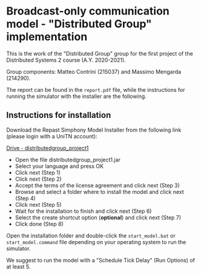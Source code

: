 # Broadcast-only communication model - "Distributed Group" implementation

This is the work of the "Distributed Group" group for the first project of the Distributed Systems 2 course (A.Y. 2020-2021).

Group components: Matteo Contrini (215037) and Massimo Mengarda (214290).

The report can be found in the `report.pdf` file, while the instructions for running the simulator with the installer are the following.

## Instructions for installation

Download the Repast Simphony Model Installer from the following link (please login with a UniTN account):

[Drive - distributedgroup_project1](https://drive.google.com/file/d/19tPLUl_iE7CyL2CrNhDccGpLohcOIGnW/view?usp=sharing)

* Open the file distributedgroup_project1.jar
* Select your language and press OK
* Click next (Step 1)
* Click next (Step 2)
* Accept the terms of the license agreement and click next (Step 3)
* Browse and select a folder where to install the model and click next (Step 4)
* Click next (Step 5)
* Wait for the installation to finish and click next (Step 6)
* Select the create shortcut option (__optional__) and click next (Step 7)
* Click done (Step 8)

Open the installation folder and double-click the `start_model.bat` or `start_model.command` file depending on your operating system to run the simulator.

We suggest to run the model with a "Schedule Tick Delay" (Run Options) of at least 5.
